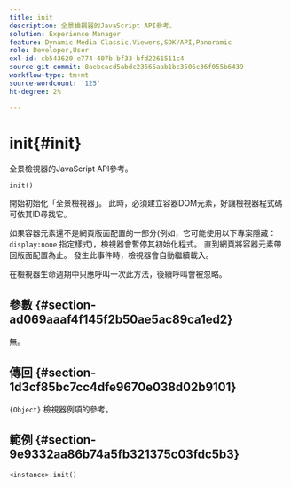 ```yaml
---
title: init
description: 全景檢視器的JavaScript API參考。
solution: Experience Manager
feature: Dynamic Media Classic,Viewers,SDK/API,Panoramic
role: Developer,User
exl-id: cb543620-e774-407b-bf33-bfd2261511c4
source-git-commit: 8aebcacd5abdc23565aab1bc3506c36f055b6439
workflow-type: tm+mt
source-wordcount: '125'
ht-degree: 2%

---
```


# init{#init}

全景檢視器的JavaScript API參考。

`init()`

開始初始化「全景檢視器」。 此時，必須建立容器DOM元素，好讓檢視器程式碼可依其ID尋找它。

如果容器元素還不是網頁版面配置的一部分(例如，它可能使用以下專案隱藏： `display:none` 指定樣式)，檢視器會暫停其初始化程式。 直到網頁將容器元素帶回版面配置為止。 發生此事件時，檢視器會自動繼續載入。

在檢視器生命週期中只應呼叫一次此方法，後續呼叫會被忽略。

## 參數 {#section-ad069aaaf4f145f2b50ae5ac89ca1ed2}

無。

## 傳回 {#section-1d3cf85bc7cc4dfe9670e038d02b9101}

`{Object}` 檢視器例項的參考。

## 範例 {#section-9e9332aa86b74a5fb321375c03fdc5b3}

```
<instance>.init()
```
